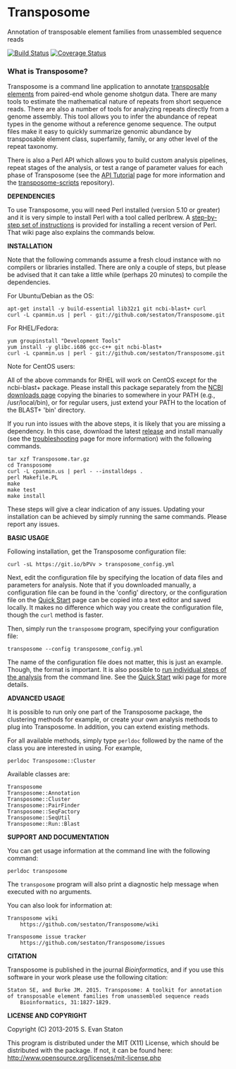 Transposome
===========

Annotation of transposable element families from unassembled sequence reads

[![Build Status](https://travis-ci.org/sestaton/Transposome.svg?branch=master)](https://travis-ci.org/sestaton/Transposome) [![Coverage Status](https://coveralls.io/repos/github/sestaton/Transposome/badge.svg?branch=master)](https://coveralls.io/github/sestaton/Transposome?branch=master)

### What is Transposome?

Transposome is a command line application to annotate [transposable elements](http://en.wikipedia.org/wiki/Transposable_element) from paired-end whole genome shotgun data. There are many tools to estimate the mathematical nature of repeats from short sequence reads. There are also a number of tools for analyzing repeats directly from a genome assembly. This tool allows you to infer the abundance of repeat types in the genome without a reference genome sequence. The output files make it easy to quickly summarize genomic abundance by transposable element class, superfamily, family, or any other level of the repeat taxonomy.

There is also a Perl API which allows you to build custom analysis pipelines, repeat stages of the analysis, or test a range of parameter values for each phase of Transposome (see the [API Tutorial](https://github.com/sestaton/Transposome/wiki/API-Tutorial) page for more information and the [transposome-scripts](https://github.com/sestaton/transposome-scripts) repository).

**DEPENDENCIES**

To use Transposome, you will need Perl installed (version 5.10 or greater) and it is very simple to install Perl with a tool called perlbrew. A [step-by-step set of instructions](https://github.com/sestaton/Transposome/wiki/Installing-dependencies#installing-perl) is provided for installing a recent version of Perl. That wiki page also explains the commands below.

**INSTALLATION**

Note that the following commands assume a fresh cloud instance with no compilers or libraries installed. There are only a couple of steps, but please be advised that it can take a little while (perhaps 20 minutes) to compile the dependencies.

For Ubuntu/Debian as the OS:

    apt-get install -y build-essential lib32z1 git ncbi-blast+ curl
    curl -L cpanmin.us | perl - git://github.com/sestaton/Transposome.git

For RHEL/Fedora:

    yum groupinstall "Development Tools"
    yum install -y glibc.i686 gcc-c++ git ncbi-blast+
    curl -L cpanmin.us | perl - git://github.com/sestaton/Transposome.git

Note for CentOS users: 

All of the above commands for RHEL will work on CentOS except for the ncbi-blast+ package. Please install this package separately from the [NCBI downloads page](http://blast.ncbi.nlm.nih.gov/Blast.cgi?PAGE_TYPE=BlastDocs&DOC_TYPE=Download) copying the binaries to somewhere in your PATH (e.g., /usr/local/bin), or for regular users, just extend your PATH to the location of the BLAST+ 'bin' directory.

If you run into issues with the above steps, it is likely that you are missing a dependency. In this case, download the latest [release](https://github.com/sestaton/Transposome/releases) and install manually (see the [troubleshooting](https://github.com/sestaton/Transposome/wiki/Troubleshooting) page for more information) with the following commands.

    tar xzf Transposome.tar.gz
    cd Transposome
    curl -L cpanmin.us | perl - --installdeps .
    perl Makefile.PL
    make
    make test
    make install 

These steps will give a clear indication of any issues. Updating your installation can be achieved by simply running the same commands. Please report any issues.

**BASIC USAGE**

Following installation, get the Transposome configuration file:

    curl -sL https://git.io/bPVv > transposome_config.yml 

Next, edit the configuration file by specifying the location of data files and parameters for analysis. Note that if you downloaded manually, a configuration file can be found in the 'config' directory, or the configuration file on the [Quick Start](https://github.com/sestaton/Transposome/wiki/Quick-Start) page can be copied into a text editor and saved locally. It makes no difference which way you create the configuration file, though the `curl` method is faster.

Then, simply run the `transposome` program, specifying your configuration file:

    transposome --config transposome_config.yml

The name of the configuration file does not matter, this is just an example. Though, the format is important. It is also possible to [run individual steps of the analysis](https://github.com/sestaton/Transposome/wiki/Running-some-or-all-of-the-analysis-steps) from the command line. See the [Quick Start](https://github.com/sestaton/Transposome/wiki/Quick-Start) wiki page for more details.

**ADVANCED USAGE**

It is possible to run only one part of the Transposome package, the clustering methods for example, or create 
your own analysis methods to plug into Transposome. In addition, you can extend existing methods.

For all available methods, simply type `perldoc` followed by the name of the class you are interested in 
using. For example,

    perldoc Transposome::Cluster

Available classes are: 

    Transposome
    Transposome::Annotation
    Transposome::Cluster
    Transposome::PairFinder
    Transposome::SeqFactory
    Transposome::SeqUtil
    Transposome::Run::Blast
                      

**SUPPORT AND DOCUMENTATION**

You can get usage information at the command line with the following command:

    perldoc transposome 

The `transposome` program will also print a diagnostic help message when executed with no arguments.

You can also look for information at:

    Transposome wiki
        https://github.com/sestaton/Transposome/wiki

    Transposome issue tracker
        https://github.com/sestaton/Transposome/issues

**CITATION**

Transposome is published in the journal *Bioinformatics*, and if you use this software in your work please use the following citation:

    Staton SE, and Burke JM. 2015. Transposome: A toolkit for annotation of transposable element families from unassembled sequence reads
        Bioinformatics, 31:1827-1829.

**LICENSE AND COPYRIGHT**

Copyright (C) 2013-2015 S. Evan Staton

This program is distributed under the MIT (X11) License, which should be distributed with the package. 
If not, it can be found here: http://www.opensource.org/licenses/mit-license.php

